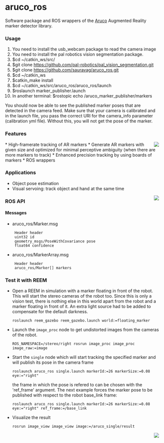 aruco_ros
=========

Software package and ROS wrappers of the [Aruco][1] Augmented Reality marker detector library.

### Usage

1. You need to install the usb_webcam package to read the camera image
2. You need to install the pal robotics vision segmentation package.
3. $cd ~/catkin_ws/src/
4. $git clone https://github.com/pal-robotics/pal_vision_segmentation.git
5. $git clone https://github.com/sauravag/aruco_ros.git
5. $cd ~/catkin_ws
6. $catkin_make install
7. $cd ~/catkin_ws/src/aruco_ros/aruco_ros/launch
8. $roslaunch marker_publisher.launch 
9. In another terminal: $rostopic echo /aruco_marker_publisher/markers

You should now be able to see the published marker poses that are detected in the camera feed. Make sure that your camera is calibrated and in the launch file, you pass the correct URI for the camera_info parameter (calibration yml file). Without this, you will not get the pose of the marker.

### Features
<img align="right" src="https://raw.github.com/pal-robotics/aruco_ros/master/aruco_ros/etc/marker_in_hand.jpg" />
 * High-framerate tracking of AR markers
 * Generate AR markers with given size and optimized for minimal perceptive ambiguity (when there are more markers to track)
 * Enhanced precision tracking by using boards of markers
 * ROS wrappers


### Applications

 * Object pose estimation
 * Visual servoing: track object and hand at the same time

<img align="right" src="https://raw.github.com/pal-robotics/aruco_ros/master/aruco_ros/etc/reem_gazebo_floating_marker_world.png"/>

### ROS API

#### Messages

 * aruco_ros/Marker.msg

        Header header
        uint32 id
        geometry_msgs/PoseWithCovariance pose
        float64 confidence

 * aruco_ros/MarkerArray.msg

        Header header
        aruco_ros/Marker[] markers

### Test it with REEM

 * Open a REEM in simulation with a marker floating in front of the robot. This will start the stereo cameras of the robot too. Since this is only a vision test, there is nothing else in this world apart from the robot and a marker floating in front of it. An extra light source had to be added to compensate for the default darkness.

    ```
    roslaunch reem_gazebo reem_gazebo.launch world:=floating_marker
    ```
 * Launch the `image_proc` node to get undistorted images from the cameras of the robot.
 
    ```
    ROS_NAMESPACE=/stereo/right rosrun image_proc image_proc image_raw:=image
    ```
 * Start the `single` node which will start tracking the specified marker and will publish its pose in the camera frame
 
    ```
    roslaunch aruco_ros single.launch markerId:=26 markerSize:=0.08 eye:="right"
    ```

    the frame in which the pose is refered to can be chosen with the 'ref_frame' argument. The next example forces the marker pose to
    be published with respect to the robot base_link frame:

    ```
    roslaunch aruco_ros single.launch markerId:=26 markerSize:=0.08 eye:="right" ref_frame:=/base_link
    ```
    
 * Visualize the result
 
    ```    
    rosrun image_view image_view image:=/aruco_single/result
    ```

<img align="right" src="https://raw.github.com/pal-robotics/aruco_ros/master/aruco_ros/etc/reem_gazebo_floating_marker.png"/>


[1]: http://www.sciencedirect.com/science/article/pii/S0031320314000235 "Automatic generation and detection of highly reliable fiducial markers under occlusion by S. Garrido-Jurado and R. Muñoz-Salinas and F.J. Madrid-Cuevas and M.J. Marín-Jiménez 2014"
